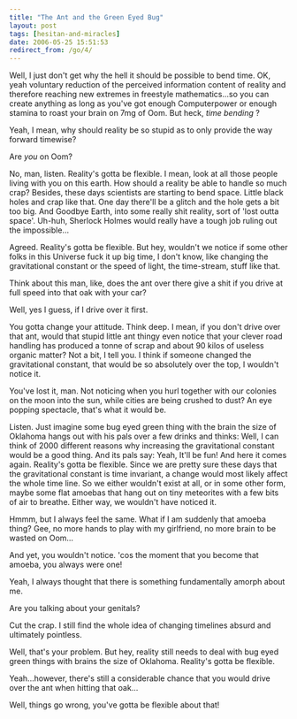 ```yaml
---
title: "The Ant and the Green Eyed Bug"
layout: post
tags: [hesitan-and-miracles]
date: 2006-05-25 15:51:53
redirect_from: /go/4/
---
```


      

Well, I just don&#39;t get why the hell it should be possible to bend time.          OK, yeah voluntary reduction of the perceived information content of reality          and therefore reaching new extremes in freestyle mathematics...so you          can create anything as long as you&#39;ve got enough Computerpower or enough          stamina to roast your brain on 7mg of Oom. But heck, _time bending_          ? 

Yeah, I mean, why should reality be so stupid as to only provide the          way forward timewise?

Are _you_ on Oom?

No, man, listen. Reality&#39;s gotta be flexible. I mean, look at all those          people living with you on this earth. How should a reality be able to          handle so much crap? Besides, these days scientists are starting to bend          space. Little black holes and crap like that. One day there&#39;ll be a glitch          and the hole gets a bit too big. And Goodbye Earth, into some really shit          reality, sort of &#39;lost outta space&#39;. Uh-huh, Sherlock Holmes would really          have a tough job ruling out the impossible...

Agreed. Reality&#39;s gotta be flexible. But hey, wouldn&#39;t we notice if some          other folks in this Universe fuck it up big time, I don&#39;t know, like changing          the gravitational constant or the speed of light, the time-stream, stuff          like that. 

Think about this man, like, does the ant over there give a shit if you          drive at full speed into that oak with your car?

Well, yes I guess, if I drive over it first.

You gotta change your attitude. Think deep. I mean, if you don&#39;t drive          over that ant, would that stupid little ant thingy even notice that your          clever road handling has produced a tonne of scrap and about 90 kilos          of useless organic matter? Not a bit, I tell you. I think if someone changed          the gravitational constant, that would be so absolutely over the top,          I wouldn&#39;t notice it.

You&#39;ve lost it, man. Not noticing when you hurl together with our colonies          on the moon into the sun, while cities are being crushed to dust? An eye          popping spectacle, that&#39;s what it would be. 

Listen. Just imagine some bug eyed green thing with the brain the size          of Oklahoma hangs out with his pals over a few drinks and thinks: Well,          I can think of 2000 different reasons why increasing the gravitational          constant would be a good thing. And its pals say: Yeah, It&#39;ll be fun!          And here it comes again. Reality&#39;s gotta be flexible. Since we are pretty          sure these days that the gravitational constant is time invariant, a change          would most likely affect the whole time line. So we either wouldn&#39;t exist          at all, or in some other form, maybe some flat amoebas that hang out on          tiny meteorites with a few bits of air to breathe. Either way, we wouldn&#39;t          have noticed it.

Hmmm, but I always feel the same. What if I am suddenly that amoeba thing?          Gee, no more hands to play with my girlfriend, no more brain to be wasted          on Oom...

And yet, you wouldn&#39;t notice. &#39;cos the moment that you become that amoeba,          you always were one!

Yeah, I always thought that there is something fundamentally amorph about          me.

Are you talking about your genitals?

Cut the crap. I still find the whole idea of changing timelines absurd          and ultimately pointless.

Well, that&#39;s your problem. But hey, reality still needs to deal with          bug eyed green things with brains the size of Oklahoma. Reality&#39;s gotta          be flexible.

Yeah...however, there&#39;s still a considerable chance that you would drive          over the ant when hitting that oak...

Well, things go wrong, you&#39;ve gotta be flexible about that!
 